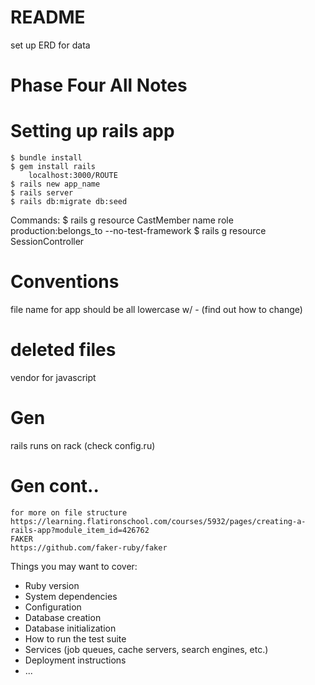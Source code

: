 # README 
  set up ERD for data
# Phase Four All Notes

#   Setting up rails app
    $ bundle install
    $ gem install rails
        localhost:3000/ROUTE
    $ rails new app_name
    $ rails server
    $ rails db:migrate db:seed
  Commands: 
    $ rails g resource CastMember name role production:belongs_to --no-test-framework
    <!-- potential change to site I would actaully use- workout app -->
    $ rails g resource SessionController
#   Conventions
file name for app should be all lowercase w/ - (find out how to change)

# deleted files
vendor for javascript

# Gen
rails runs on rack (check config.ru)

# Gen cont..
    for more on file structure
    https://learning.flatironschool.com/courses/5932/pages/creating-a-rails-app?module_item_id=426762
    FAKER
    https://github.com/faker-ruby/faker

Things you may want to cover:
* Ruby version
* System dependencies
* Configuration
* Database creation
* Database initialization
* How to run the test suite
* Services (job queues, cache servers, search engines, etc.)
* Deployment instructions
* ...

<!--   rescue_from ActiveRecord::RecordNotFound, with: :render_not_found_response

  # GET /birds
  def index
    birds = Bird.all
    render json: birds
  end

  # POST /birds
  def create
    bird = Bird.create(bird_params)
    render json: bird, status: :created
  end

  # GET /birds/:id
  def show
    bird = find_bird
    render json: bird
    end
  end

  # PATCH /birds/:id
  def update
    bird = find_bird
    bird.update(bird_params)
    render json: bird
  end

  # PATCH /birds/:id/like
  def increment_likes
    bird = find_bird
    if bird
      bird.update(likes: bird.likes + 1)
      render json: bird
    else
      render_not_found_response
    end
  end

  # DELETE /birds/:id
  def destroy
    bird = find_bird
    bird.destroy
    head :no_content
    # explicit rescue in method OR remove and place at top of class
  rescue ActiveRecord::RecordNotFound
    render_not_found_response 
  end

  private

  def bird_params
    params.permit(:name, :species, :likes)
  end

  def render_not_found_response 
    render json: { error: "Bird not found" }, status: :not_found
  end

  def find_bird
    Bird.find(params[:id])
    resources :birds
  patch "/birds/:id/like", to: "birds#increment_likes"
  end -->